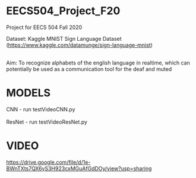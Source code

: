 # EECS504_Project_F20
Project for EECS 504 Fall 2020

Dataset: Kaggle MNIST Sign Language Dataset (https://www.kaggle.com/datamunge/sign-language-mnist) <br />

<br />Aim: To recognize alphabets of the english language in realtime, which can potentially be used as a communication tool for the deaf and muted

# MODELS 
  CNN - run testVideoCNN.py <br />
  <br />ResNet - run testVideoResNet.py


# VIDEO
https://drive.google.com/file/d/1e-BWnTXts7QX6yS3H923cxMGuAfGdDOy/view?usp=sharing
